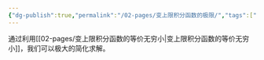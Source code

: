 ```yaml
---
{"dg-publish":true,"permalink":"/02-pages/变上限积分函数的极限/","tags":["personal/blog","math/高等数学/极限"]}
---
```


通过利用[[02-pages/变上限积分函数的等价无穷小\|变上限积分函数的等价无穷小]]，我们可以极大的简化求解。